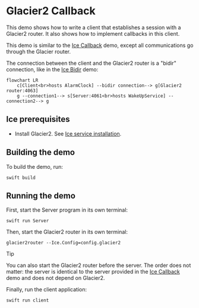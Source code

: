 # Glacier2 Callback

This demo shows how to write a client that establishes a session with a Glacier2 router. It also shows how to implement
callbacks in this client.

This demo is similar to the [Ice Callback][1] demo, except all communications go through the Glacier router.

The connection between the client and the Glacier2 router is a "bidir" connection, like in the [Ice Bidir][2] demo:

```mermaid
flowchart LR
    c[Client<br>hosts AlarmClock] --bidir connection--> g[Glacier2 router:4063]
    g --connection1--> s[Server:4061<br>hosts WakeUpService] --connection2--> g
```

## Ice prerequisites

- Install Glacier2. See [Ice service installation].

## Building the demo

To build the demo, run:

```shell
swift build
```

## Running the demo

First, start the Server program in its own terminal:

```shell
swift run Server
```

Then, start the Glacier2 router in its own terminal:

```shell
glacier2router --Ice.Config=config.glacier2
```

> [!TIP]
> You can also start the Glacier2 router before the server. The order does not matter: the server is identical to the
> server provided in the [Ice Callback][1] demo and does not depend on Glacier2.

Finally, run the client application:

```shell
swift run client
```

[Ice service installation]: https://github.com/zeroc-ice/ice/blob/main/NIGHTLY.md#ice-services

[1]: ../../Ice/Callback
[2]: ../../Ice/Bidir

